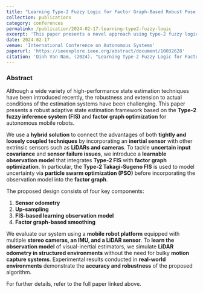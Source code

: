 ```yaml
---
title: "Learning Type-2 Fuzzy Logic for Factor Graph-Based Robust Pose Estimation with Multi-Sensor Fusion"
collection: publications
category: conferences
permalink: /publication/2024-02-17-learning-type2-fuzzy-logic
excerpt: 'This paper presents a novel approach using type-2 fuzzy logic in factor graph optimization for robust multi-sensor fusion-based pose estimation.'
date: 2024-02-17
venue: 'International Conference on Autonomous Systems'
paperurl: 'https://ieeexplore.ieee.org/abstract/document/10032628'
citation: 'Dinh Van Nam, (2024). "Learning Type-2 Fuzzy Logic for Factor Graph-Based Robust Pose Estimation with Multi-Sensor Fusion." <i>International Conference on Autonomous Systems</i>. 1(1).' 
---
```


### Abstract
Although a wide variety of high-performance state estimation techniques have been introduced recently, the robustness and extension to actual conditions of the estimation systems have been challenging. This paper presents a robust adaptive state estimation framework based on the **Type-2 fuzzy inference system (FIS)** and **factor graph optimization** for autonomous mobile robots. 

We use a **hybrid solution** to connect the advantages of both **tightly and loosely coupled techniques** by incorporating an **inertial sensor** with other extrinsic sensors such as **LiDARs and cameras**. To tackle **uncertain input covariance** and **sensor failure issues**, we introduce a **learnable observation model** that integrates **Type-2 FIS** with **factor graph optimization**. In particular, the **Type-2 Takagi-Sugeno FIS** is used to model uncertainty via **particle swarm optimization (PSO)** before incorporating the observation model into the **factor graph**.

The proposed design consists of four key components:
1. **Sensor odometry**
2. **Up-sampling**
3. **FIS-based learning observation model**
4. **Factor graph-based smoothing**

We evaluate our system using a **mobile robot platform** equipped with multiple **stereo cameras, an IMU, and a LiDAR sensor**. To **learn the observation model** of visual-inertial estimators, we simulate **LiDAR odometry in structured environments** without the need for bulky **motion capture systems**. Experimental results conducted in **real-world environments** demonstrate the **accuracy and robustness** of the proposed algorithm.

For further details, refer to the full paper linked above.
